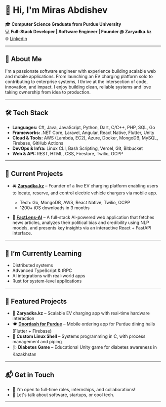 # 👋 Hi, I'm Miras Abdishev

🎓 **Computer Science Graduate from Purdue University**  
💻 **Full-Stack Developer | Software Engineer | Founder @ Zaryadka.kz**  
🌐 [LinkedIn](https://www.linkedin.com/in/miras-abdishev) 

---

## 🚀 About Me

I'm a passionate software engineer with experience building scalable web and mobile applications. From launching an EV charging platform solo to contributing to enterprise systems, I thrive at the intersection of code, innovation, and impact. I enjoy building clean, reliable systems and love taking ownership from idea to production.

---

## 🛠 Tech Stack

- **Languages:** C#, Java, JavaScript, Python, Dart, C/C++, PHP, SQL, Go  
- **Frameworks:** .NET Core, Laravel, Angular, React Native, Flutter, Unity  
- **Cloud & Tools:** AWS (Lambda, EC2), Azure, Docker, MongoDB, MySQL, Firebase, GitHub Actions  
- **DevOps & Infra:** Linux CLI, Bash Scripting, Vercel, Git, Bitbucket  
- **Web & API:** REST, HTML, CSS, Firestore, Twilio, OCPP  

---

## 🔭 Current Projects

- 🚘 **[Zaryadka.kz](https://apps.apple.com/us/app/zaryadka-kz/id6590619908)** – Founder of a live EV charging platform enabling users to locate, reserve, and control electric vehicle chargers via mobile app.  
  - Tech: Go, MongoDB, AWS, React Native, Twilio, OCPP  
  - 1200+ iOS downloads in 3 months

- 📄 **[FactLens-AI](https://github.com/mirazik18/FaseLens-AI)** – A full-stack AI-powered web application that fetches news articles, analyzes their political bias and credibility using NLP models, and presents key insights via an interactive React + FastAPI interface.

---

## 🧠 I’m Currently Learning

- Distributed systems  
- Advanced TypeScript & tRPC  
- AI integrations with real-world apps  
- Rust for system-level applications

---

## 📌 Featured Projects

- 🔌 **Zaryadka.kz** – Scalable EV charging app with real-time hardware interaction
- 🍽️ **[Doordash for Purdue](https://github.com/mirazik18/Purdue-Dash)** – Mobile ordering app for Purdue dining halls (Flutter + Firebase)
- 🧠 **Custom Linux Shell** – Systems programming in C, with process management and piping
- 🩺 **Diabetes Game** – Educational Unity game for diabetes awareness in Kazakhstan

---



## 📬 Get in Touch

- 💼 I'm open to full-time roles, internships, and collaborations!
- 💬 Let's talk about software, startups, or cool tech.

---
